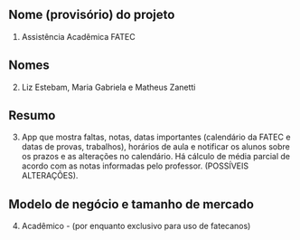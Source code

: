 ## Nome (provisório) do projeto
1. Assistência Acadêmica FATEC
## Nomes 
2. Liz Estebam, Maria Gabriela e Matheus Zanetti
## Resumo
3. App que mostra faltas, notas, datas importantes (calendário da FATEC e datas de provas, trabalhos), horários de aula e notificar os alunos sobre os prazos e as alterações no calendário. Há cálculo de média parcial de acordo com as notas informadas pelo professor. (POSSÍVEIS ALTERAÇÕES).
## Modelo de negócio e tamanho de mercado
4. Acadêmico - (por enquanto exclusivo para uso de fatecanos)
